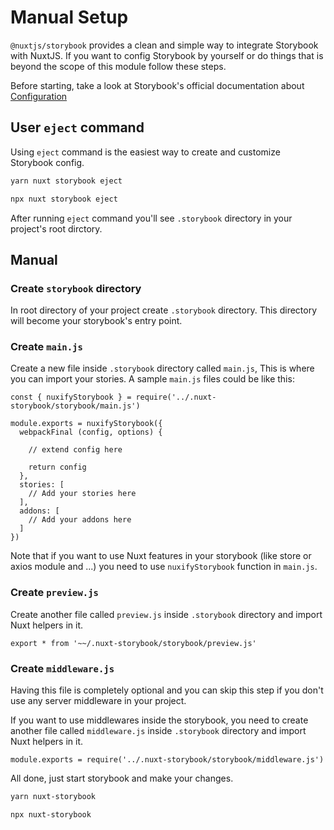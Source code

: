 # Manual Setup

`@nuxtjs/storybook` provides a clean and simple way to integrate Storybook with NuxtJS. If you want to config Storybook by yourself or do things that is beyond the scope of this module follow these steps.

Before starting, take a look at Storybook's official documentation about [Configuration](https://storybook.js.org/docs/configurations/overview/)

## User `eject` command

Using `eject` command is the easiest way to create and customize Storybook config.

<code-group>

  ```bash [Yarn]
  yarn nuxt storybook eject
  ```

  ```bash [NPM]
  npx nuxt storybook eject
  ```

</code-group>

After running `eject` command you'll see `.storybook` directory in your project's root dirctory.


## Manual

### Create `storybook` directory

In root directory of your project create `.storybook` directory. This directory will become your storybook's entry point.

### Create `main.js`

Create a new file inside `.storybook` directory called `main.js`, This is where you can import your stories.
A sample `main.js` files could be like this:
```js{}[main.js]
const { nuxifyStorybook } = require('../.nuxt-storybook/storybook/main.js')

module.exports = nuxifyStorybook({
  webpackFinal (config, options) {

    // extend config here
    
    return config
  },
  stories: [
    // Add your stories here
  ],
  addons: [
    // Add your addons here
  ]
})

```

Note that if you want to use Nuxt features in your storybook (like store or axios module and ...) you need to use `nuxifyStorybook` function in `main.js`.

### Create `preview.js`

Create another file called `preview.js` inside `.storybook` directory and import Nuxt helpers in it.
```js{}[preview.js]
export * from '~~/.nuxt-storybook/storybook/preview.js'
```

### Create `middleware.js`

Having this file is completely optional and you can skip this step if you don't use any server middleware in your project.

If you want to use middlewares inside the storybook, you need to create another file called `middleware.js` inside `.storybook` directory and import Nuxt helpers in it.

```js{}[preview.js]
module.exports = require('../.nuxt-storybook/storybook/middleware.js')
```

All done, just start storybook and make your changes.

<code-group>

  ```bash [Yarn]
  yarn nuxt-storybook
  ```

  ```bash [NPM]
  npx nuxt-storybook
  ```

</code-group>
